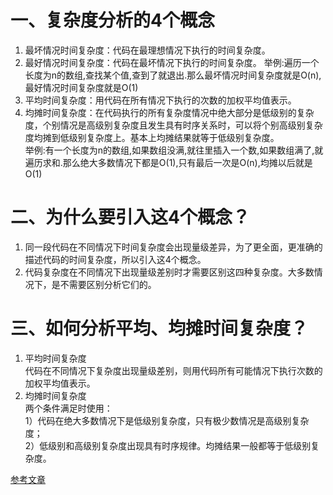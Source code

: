 # 一、复杂度分析的4个概念

1. 最坏情况时间复杂度：代码在最理想情况下执行的时间复杂度。
2. 最好情况时间复杂度：代码在最坏情况下执行的时间复杂度。
举例:遍历一个长度为n的数组,查找某个值,查到了就退出.那么最坏情况时间复杂度就是O(n),最好情况时间复杂度就是O(1)
3. 平均时间复杂度：用代码在所有情况下执行的次数的加权平均值表示。
4. 均摊时间复杂度：在代码执行的所有复杂度情况中绝大部分是低级别的复杂度，个别情况是高级别复杂度且发生具有时序关系时，可以将个别高级别复杂度均摊到低级别复杂度上。基本上均摊结果就等于低级别复杂度。<br/>
举例:有一个长度为n的数组,如果数组没满,就往里插入一个数,如果数组满了,就遍历求和.那么绝大多数情况下都是O(1),只有最后一次是O(n),均摊以后就是O(1)


# 二、为什么要引入这4个概念？
1. 同一段代码在不同情况下时间复杂度会出现量级差异，为了更全面，更准确的描述代码的时间复杂度，所以引入这4个概念。
2. 代码复杂度在不同情况下出现量级差别时才需要区别这四种复杂度。大多数情况下，是不需要区别分析它们的。


# 三、如何分析平均、均摊时间复杂度？
1. 平均时间复杂度<br/>
代码在不同情况下复杂度出现量级差别，则用代码所有可能情况下执行次数的加权平均值表示。
2. 均摊时间复杂度<br/>
两个条件满足时使用：<br/>
1）代码在绝大多数情况下是低级别复杂度，只有极少数情况是高级别复杂度；<br/>
2）低级别和高级别复杂度出现具有时序规律。均摊结果一般都等于低级别复杂度。


[参考文章](https://www.jianshu.com/p/f985d18489f7)